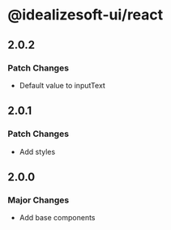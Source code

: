 # @idealizesoft-ui/react

## 2.0.2

### Patch Changes

- Default value to inputText

## 2.0.1

### Patch Changes

- Add styles

## 2.0.0

### Major Changes

- Add base components
